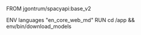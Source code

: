 FROM jgontrum/spacyapi:base_v2

ENV languages "en_core_web_md"
RUN cd /app && env/bin/download_models
